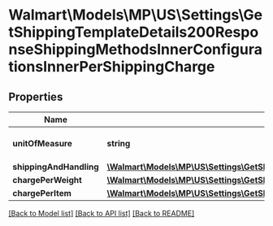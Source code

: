 # Walmart\Models\MP\US\Settings\GetShippingTemplateDetails200ResponseShippingMethodsInnerConfigurationsInnerPerShippingCharge

## Properties

Name | Type | Description | Notes
------------ | ------------- | ------------- | -------------
**unitOfMeasure** | **string** | Unit of Measure eg. LB |
**shippingAndHandling** | [**\Walmart\Models\MP\US\Settings\GetShippingTemplateDetails200ResponseShippingMethodsInnerConfigurationsInnerPerShippingChargeShippingAndHandling**](GetShippingTemplateDetails200ResponseShippingMethodsInnerConfigurationsInnerPerShippingChargeShippingAndHandling.md) |  | [optional]
**chargePerWeight** | [**\Walmart\Models\MP\US\Settings\GetShippingTemplateDetails200ResponseShippingMethodsInnerConfigurationsInnerPerShippingChargeChargePerWeight**](GetShippingTemplateDetails200ResponseShippingMethodsInnerConfigurationsInnerPerShippingChargeChargePerWeight.md) |  | [optional]
**chargePerItem** | [**\Walmart\Models\MP\US\Settings\GetShippingTemplateDetails200ResponseShippingMethodsInnerConfigurationsInnerPerShippingChargeChargePerItem**](GetShippingTemplateDetails200ResponseShippingMethodsInnerConfigurationsInnerPerShippingChargeChargePerItem.md) |  | [optional]


[[Back to Model list]](./) [[Back to API list]](../../../../../README.md#supported-apis) [[Back to README]](../../../../../README.md)
